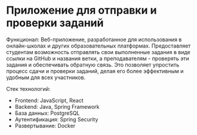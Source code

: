 # Приложение для отправки и проверки заданий

Функционал: Веб-приложение, разработанное для использования в онлайн-школах и других образовательных платформах. Предоставляет студентам возможность отправлять свои выполненные задания в виде ссылки на GitHub и названия ветки, а преподавателям - проверять эти задания и обеспечивать обратную связь. Это позволяет упростить процесс сдачи и проверки заданий, делая его более эффективным и удобным для всех участников.

Стек технологий:
- Frontend: JavaScript, React
- Backend: Java, Spring Framework
- База данных: PostgreSQL
- Аутентификация: Spring Security
- Развертывание: Docker
